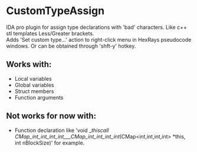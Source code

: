 # CustomTypeAssign
IDA pro plugin for assign type declarations with 'bad' characters. Like c++ stl templates Less/Greater brackets.\
Adds 'Set custom type...' action to right-click menu in HexRays pseudocode windows. Or can be obtained through 'shft-y' hotkey.


## Works with:
  - Local variables
  - Global variables
  - Struct members
  - Function arguments

## Not works for now with:
  - Function declaration like 'void __thiscall CMap_int_int_int_int___CMap_int_int_int_int_(CMap<int,int,int,int> *this, int nBlockSize)' for example.
